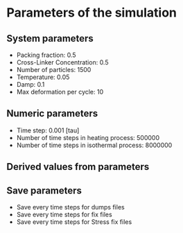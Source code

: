 # Parameters of the simulation

## System parameters 

- Packing fraction: 0.5
- Cross-Linker Concentration: 0.5
- Number of particles: 1500
- Temperature: 0.05
- Damp: 0.1
- Max deformation per cycle: 10

 ## Numeric parameters 

- Time step: 0.001 [tau]
- Number of time steps in heating process: 500000
- Number of time steps in isothermal process: 8000000

 ## Derived values from parameters 


 ## Save parameters 

- Save every  time steps for dumps files
- Save every  time steps for fix files
- Save every  time steps for Stress fix files
